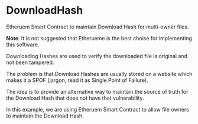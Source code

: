 # DownloadHash
Etheruem Smart Contract to maintain Download Hash for multi-owner files.

**Note**: It is not suggested that Etherueme is the best choise for implementing this software.

Downloading Hashes are used to verify the downloaded file is original and not been tampered.

The problem is that Download Hashes are usually stored on a website which makes it a SPOF (jargon, read it as Single Point of Failure).

The idea is to provide an alternative way to maintain the source of truth for the Download Hash that does not have that vulnerability.

In this example, we are using Etheruem Smart Contract to allow file owners to maintain the Download Hash.
